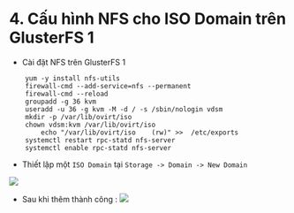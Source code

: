 
# 4. Cấu hình NFS cho ISO Domain trên GlusterFS 1

- Cài đặt NFS trên GlusterFS 1
```
	yum -y install nfs-utils
	firewall-cmd --add-service=nfs --permanent
	firewall-cmd --reload
	groupadd -g 36 kvm
	useradd -u 36 -g kvm -M -d / -s /sbin/nologin vdsm 
	mkdir -p /var/lib/ovirt/iso
	chown vdsm:kvm /var/lib/ovirt/iso
		echo "/var/lib/ovirt/iso    (rw)" >>  /etc/exports
	systemctl restart rpc-statd nfs-server
	systemctl enable rpc-statd nfs-server

```
- Thiết lập một `ISO Domain` tại `Storage -> Domain -> New Domain `

![](https://i.imgur.com/GfqSTf2.png)

- Sau khi thêm thành công :
![](https://i.imgur.com/5DNfk1z.png)
